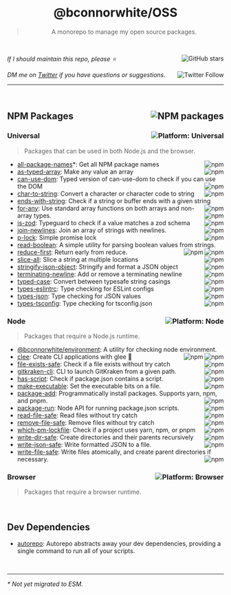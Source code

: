<!--BEGIN HEADER-->
<div id="top" align="center">
  <h1>@bconnorwhite/OSS</h1>
</div>

<blockquote align="center">A monorepo to manage my open source packages.</blockquote>

<br />

_If I should maintain this repo, please ⭐️_
<a href="https://github.com/bconnorwhite/OSS">
  <img align="right" alt="GitHub stars" src="https://img.shields.io/github/stars/bconnorwhite/OSS?label=%E2%AD%90%EF%B8%8F&style=social">
</a>


_DM me on [Twitter](https://twitter.com/bconnorwhite) if you have questions or suggestions._
<a href="https://twitter.com/bconnorwhite">
  <img align="right" alt="Twitter Follow" src="https://img.shields.io/twitter/url?label=%40bconnorwhite&style=social&url=https%3A%2F%2Ftwitter.com%2Fbconnorwhite">
</a>

---
<!--END HEADER-->

<br />

<h2 id="packages"><a href="https://www.npmjs.com/~bconnorwhite"><img align="right" alt="NPM packages" src="https://img.shields.io/badge/NPM%20Packages-91-%23CB3837"></a>NPM Packages</h2>

<h3>Universal<img alt="Platform: Universal" src="https://img.shields.io/badge/Universal-%233178C6?logo=javascript&logoColor=white" align="right" /></h3>

> Packages that can be used in both Node.js and the browser.

- [all-package-names](https://github.com/bconnorwhite/all-package-names)*: Get all NPM package names<a href="https://www.npmjs.com/package/all-package-names"><img alt="npm" align="right" src="https://img.shields.io/npm/dm/all-package-names"></a>
- [as-typed-array](https://github.com/bconnorwhite/as-typed-array): Make any value an array<a href="https://www.npmjs.com/package/as-typed-array"><img alt="npm" align="right" src="https://img.shields.io/npm/dm/as-typed-array"></a>
- [can-use-dom](https://github.com/bconnorwhite/can-use-dom): Typed version of can-use-dom to check if you can use the DOM<a href="https://www.npmjs.com/package/@bconnorwhite/can-use-dom"><img alt="npm" align="right" src="https://img.shields.io/npm/dm/@bconnorwhite/can-use-dom"></a>
- [char-to-string](https://github.com/bconnorwhite/char-to-string): Convert a character or character code to string<a href="https://www.npmjs.com/package/char-to-string"><img alt="npm" align="right" src="https://img.shields.io/npm/dm/char-to-string"></a>
- [ends-with-string](https://github.com/bconnorwhite/ends-with-string): Check if a string or buffer ends with a given string<a href="https://www.npmjs.com/package/ends-with-string"><img alt="npm" align="right" src="https://img.shields.io/npm/dm/ends-with-string"></a>
- [for-any](https://github.com/bconnorwhite/for-any): Use standard array functions on both arrays and non-array types.<a href="https://www.npmjs.com/package/@bconnorwhite/for-any"><img alt="npm" align="right" src="https://img.shields.io/npm/dm/@bconnorwhite/for-any"></a>
- [is-zod](https://github.com/bconnorwhite/is-zod): Typeguard to check if a value matches a zod schema<a href="https://www.npmjs.com/package/is-zod"><img alt="npm" align="right" src="https://img.shields.io/npm/dm/is-zod"></a>
- [join-newlines](https://github.com/bconnorwhite/join-newlines): Join an array of strings with newlines.<a href="https://www.npmjs.com/package/join-newlines"><img alt="npm" align="right" src="https://img.shields.io/npm/dm/join-newlines"></a>
- [p-lock](https://github.com/bconnorwhite/p-lock): Simple promise lock<a href="https://www.npmjs.com/package/p-lock"><img alt="npm" align="right" src="https://img.shields.io/npm/dm/p-lock"></a>
- [read-boolean](https://github.com/bconnorwhite/read-boolean): A simple utility for parsing boolean values from strings.<a href="https://www.npmjs.com/package/read-boolean"><img alt="npm" align="right" src="https://img.shields.io/npm/dm/read-boolean"></a>
- [reduce-first](https://github.com/bconnorwhite/reduce-first): Return early from reduce.<a href="https://www.npmjs.com/package/reduce-first"><img alt="npm" align="right" src="https://img.shields.io/npm/dm/reduce-first"></a>
- [slice-all](https://github.com/bconnorwhite/slice-all): Slice a string at multiple locations<a href="https://www.npmjs.com/package/slice-all"><img alt="npm" align="right" src="https://img.shields.io/npm/dm/slice-all"></a>
- [stringify-json-object](https://github.com/bconnorwhite/stringify-json-object): Stringify and format a JSON object<a href="https://www.npmjs.com/package/stringify-json-object"><img alt="npm" align="right" src="https://img.shields.io/npm/dm/stringify-json-object"></a>
- [terminating-newline](https://github.com/bconnorwhite/terminating-newline): Add or remove a terminating newline<a href="https://www.npmjs.com/package/terminating-newline"><img alt="npm" align="right" src="https://img.shields.io/npm/dm/terminating-newline"></a>
- [typed-case](https://github.com/bconnorwhite/typed-case): Convert between typesafe string casings<a href="https://www.npmjs.com/package/typed-case"><img alt="npm" align="right" src="https://img.shields.io/npm/dm/typed-case"></a>
- [types-eslintrc](https://github.com/bconnorwhite/eslintrc): Type checking for ESLint configs<a href="https://www.npmjs.com/package/types-eslintrc"><img alt="npm" align="right" src="https://img.shields.io/npm/dm/types-eslintrc"></a>
- [types-json](https://github.com/bconnorwhite/types-json): Type checking for JSON values<a href="https://www.npmjs.com/package/types-json"><img alt="npm" align="right" src="https://img.shields.io/npm/dm/types-json"></a>
- [types-tsconfig](https://github.com/bconnorwhite/types-tsconfig): Type checking for tsconfig.json<a href="https://www.npmjs.com/package/types-tsconfig"><img alt="npm" align="right" src="https://img.shields.io/npm/dm/types-tsconfig"></a>

<h3>Node<img alt="Platform: Node" src="https://img.shields.io/badge/Node-%23339933?logo=node.js&logoColor=white" align="right" /></h3>

> Packages that require a Node.js runtime.

- [@bconnorwhite/environment](https://github.com/bconnorwhite/environment): A utility for checking node environment.<a href="https://www.npmjs.com/package/@bconnorwhite/environment"><img alt="npm" align="right" src="https://img.shields.io/npm/dm/@bconnorwhite/environment"></a>
- [clee](https://github.com/bconnorwhite/clee): Create CLI applications with glee 🎉<a href="https://www.npmjs.com/package/clee"><img alt="npm" align="right" src="https://img.shields.io/npm/dm/clee"></a>
- [file-exists-safe](https://github.com/bconnorwhite/file-exists-safe): Check if a file exists without try catch<a href="https://www.npmjs.com/package/file-exists-safe"><img alt="npm" align="right" src="https://img.shields.io/npm/dm/file-exists-safe"></a>
- [gitkraken-cli](https://github.com/bconnorwhite/gitkraken-cli): CLI to launch GitKraken from a given path.<a href="https://www.npmjs.com/package/gitkraken-cli"><img alt="npm" align="right" src="https://img.shields.io/npm/dm/gitkraken-cli"></a>
- [has-script](https://github.com/bconnorwhite/has-script): Check if package.json contains a script.<a href="https://www.npmjs.com/package/has-script"><img alt="npm" align="right" src="https://img.shields.io/npm/dm/has-script"></a>
- [make-executable](https://github.com/bconnorwhite/make-executable): Set the executable bits on a file.<a href="https://www.npmjs.com/package/make-executable"><img alt="npm" align="right" src="https://img.shields.io/npm/dm/make-executable"></a>
- [package-add](https://github.com/bconnorwhite/package-add): Programmatically install packages. Supports yarn, npm, and pnpm.<a href="https://www.npmjs.com/package/package-add"><img alt="npm" align="right" src="https://img.shields.io/npm/dm/package-add"></a>
- [package-run](https://github.com/bconnorwhite/package-run): Node API for running package.json scripts.<a href="https://www.npmjs.com/package/package-run"><img alt="npm" align="right" src="https://img.shields.io/npm/dm/package-run"></a>
- [read-file-safe](https://github.com/bconnorwhite/read-file-safe): Read files without try catch<a href="https://www.npmjs.com/package/read-file-safe"><img alt="npm" align="right" src="https://img.shields.io/npm/dm/read-file-safe"></a>
- [remove-file-safe](https://github.com/bconnorwhite/remove-file-safe): Remove files without try catch<a href="https://www.npmjs.com/package/remove-file-safe"><img alt="npm" align="right" src="https://img.shields.io/npm/dm/remove-file-safe"></a>
- [which-pm-lockfile](https://github.com/bconnorwhite/which-pm-lockfile): Check if a project uses yarn, npm, or pnpm<a href="https://www.npmjs.com/package/which-pm-lockfile"><img alt="npm" align="right" src="https://img.shields.io/npm/dm/which-pm-lockfile"></a>
- [write-dir-safe](https://github.com/bconnorwhite/write-dir-safe): Create directories and their parents recursively<a href="https://www.npmjs.com/package/write-dir-safe"><img alt="npm" align="right" src="https://img.shields.io/npm/dm/write-dir-safe"></a>
- [write-json-safe](https://github.com/bconnorwhite/write-json-safe): Write formatted JSON to a file.<a href="https://www.npmjs.com/package/write-json-safe"><img alt="npm" align="right" src="https://img.shields.io/npm/dm/write-json-safe"></a>
- [write-file-safe](https://github.com/bconnorwhite/write-file-safe): Write files atomically, and create parent directories if necessary.<a href="https://www.npmjs.com/package/write-file-safe"><img alt="npm" align="right" src="https://img.shields.io/npm/dm/write-file-safe"></a>

<h3>Browser<img alt="Platform: Browser" src="https://img.shields.io/badge/Browser-%23E34F26?logo=html5&logoColor=white" align="right" /></h3>

> Packages that require a browser runtime.

<!--BEGIN FOOTER-->

<br />

<h2>Dev Dependencies</h2>

- [autorepo](https://www.npmjs.com/package/autorepo): Autorepo abstracts away your dev dependencies, providing a single command to run all of your scripts.

<!--END FOOTER-->

<br />

---

_* Not yet migrated to ESM._
